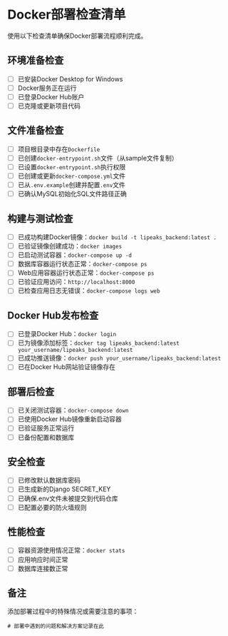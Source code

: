 # Docker部署检查清单

使用以下检查清单确保Docker部署流程顺利完成。

## 环境准备检查

- [ ] 已安装Docker Desktop for Windows
- [ ] Docker服务正在运行
- [ ] 已登录Docker Hub账户
- [ ] 已克隆或更新项目代码

## 文件准备检查

- [ ] 项目根目录中存在`Dockerfile`
- [ ] 已创建`docker-entrypoint.sh`文件（从sample文件复制）
- [ ] 已设置`docker-entrypoint.sh`执行权限
- [ ] 已创建或更新`docker-compose.yml`文件
- [ ] 已从`.env.example`创建并配置`.env`文件
- [ ] 已确认MySQL初始化SQL文件路径正确

## 构建与测试检查

- [ ] 已成功构建Docker镜像：`docker build -t lipeaks_backend:latest .`
- [ ] 已验证镜像创建成功：`docker images`
- [ ] 已启动测试容器：`docker-compose up -d`
- [ ] 数据库容器运行状态正常：`docker-compose ps`
- [ ] Web应用容器运行状态正常：`docker-compose ps`
- [ ] 已验证应用访问：`http://localhost:8000`
- [ ] 已检查应用日志无错误：`docker-compose logs web`

## Docker Hub发布检查

- [ ] 已登录Docker Hub：`docker login`
- [ ] 已为镜像添加标签：`docker tag lipeaks_backend:latest your_username/lipeaks_backend:latest`
- [ ] 已成功推送镜像：`docker push your_username/lipeaks_backend:latest`
- [ ] 已在Docker Hub网站验证镜像存在

## 部署后检查

- [ ] 已关闭测试容器：`docker-compose down`
- [ ] 已使用Docker Hub镜像重新启动容器
- [ ] 已验证服务正常运行
- [ ] 已备份配置和数据库

## 安全检查

- [ ] 已修改默认数据库密码
- [ ] 已生成新的Django SECRET_KEY
- [ ] 已确保.env文件未被提交到代码仓库
- [ ] 已配置必要的防火墙规则

## 性能检查

- [ ] 容器资源使用情况正常：`docker stats`
- [ ] 应用响应时间正常
- [ ] 数据库连接数正常

## 备注

添加部署过程中的特殊情况或需要注意的事项：

```
# 部署中遇到的问题和解决方案记录在此
``` 